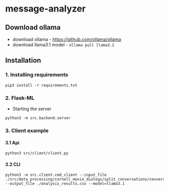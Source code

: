 # message-analyzer

## Download ollama
* download ollama - https://github.com/ollama/ollama
* download llama3.1 model - `ollama pull llama3.1`

## Installation
### 1. Installing requirements
```
pip3 install -r requirements.txt
```

### 2. Flask-ML
* Starting the server
```
python3 -m src.backend.server
```

### 3. Client example
#### 3.1 Api
```
python3 src/client/client.py
```

#### 3.2 CLI
```
python3 -m src.client.cmd_client --input_file ./src/data_processing/cornell_movie_dialogs/split_conversations/conversations_part_000.json --output_file ./analysis_results.csv --model=llama3.1 
```


